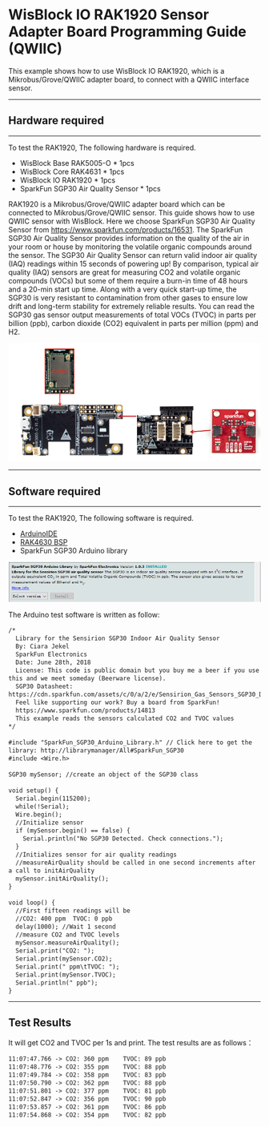 # WisBlock IO RAK1920 Sensor Adapter Board Programming Guide (QWIIC)

This example shows how to use WisBlock IO RAK1920, which is a Mikrobus/Grove/QWIIC adapter board, to connect with a QWIIC interface sensor.

----
## Hardware required
----
To test the RAK1920, The following hardware is required.

- WisBlock Base RAK5005-O  *  1pcs
- WisBlock Core RAK4631  *  1pcs
- WisBlock IO RAK1920      *  1pcs
- SparkFun SGP30 Air Quality Sensor     *  1pcs

RAK1920 is a Mikrobus/Grove/QWIIC adapter board which can be connected to Mikrobus/Grove/QWIIC sensor. This guide shows how to use QWIIC sensor with WisBlock. Here we choose SparkFun SGP30 Air Quality Sensor from https://www.sparkfun.com/products/16531.  The SparkFun SGP30 Air Quality Sensor provides information on the quality of the air in your room or house by monitoring the volatile organic compounds around the sensor. The SGP30 Air Quality Sensor can return valid indoor air quality (IAQ) readings within 15 seconds of powering up! By comparison, typical air quality (IAQ) sensors are great for measuring CO2 and volatile organic compounds (VOCs) but some of them require a burn-in time of 48 hours and a 20-min start up time. Along with a very quick start-up time, the SGP30 is very resistant to contamination from other gases to ensure low drift and long-term stability for extremely reliable results. You can read the SGP30 gas sensor output measurements of total VOCs (TVOC) in parts per billion (ppb), carbon dioxide (CO2) equivalent in parts per million (ppm) and H2. 

![1](res/1.png)

----
## Software required
----
To test the RAK1920, The following software is required.

- [ArduinoIDE](https://www.arduino.cc/en/Main/Software)
- [RAK4630 BSP](https://bitbucket.org/Fomi-RAK/wisblock-rak4630-development/src/master/bsp/)
- SparkFun SGP30 Arduino library


![2](res/2.png)

The Arduino test software is written as follow:

```
/*
  Library for the Sensirion SGP30 Indoor Air Quality Sensor
  By: Ciara Jekel
  SparkFun Electronics
  Date: June 28th, 2018
  License: This code is public domain but you buy me a beer if you use this and we meet someday (Beerware license).
  SGP30 Datasheet: https://cdn.sparkfun.com/assets/c/0/a/2/e/Sensirion_Gas_Sensors_SGP30_Datasheet.pdf
  Feel like supporting our work? Buy a board from SparkFun!
  https://www.sparkfun.com/products/14813
  This example reads the sensors calculated CO2 and TVOC values
*/

#include "SparkFun_SGP30_Arduino_Library.h" // Click here to get the library: http://librarymanager/All#SparkFun_SGP30
#include <Wire.h>

SGP30 mySensor; //create an object of the SGP30 class

void setup() {
  Serial.begin(115200);
  while(!Serial);
  Wire.begin();
  //Initialize sensor
  if (mySensor.begin() == false) {
    Serial.println("No SGP30 Detected. Check connections.");
  }
  //Initializes sensor for air quality readings
  //measureAirQuality should be called in one second increments after a call to initAirQuality
  mySensor.initAirQuality();
}

void loop() {
  //First fifteen readings will be
  //CO2: 400 ppm  TVOC: 0 ppb
  delay(1000); //Wait 1 second
  //measure CO2 and TVOC levels
  mySensor.measureAirQuality();
  Serial.print("CO2: ");
  Serial.print(mySensor.CO2);
  Serial.print(" ppm\tTVOC: ");
  Serial.print(mySensor.TVOC);
  Serial.println(" ppb");
}
```



----
## Test Results
It will get CO2 and TVOC per 1s and print. The test results are as follows：

```
11:07:47.766 -> CO2: 360 ppm	TVOC: 89 ppb
11:07:48.776 -> CO2: 355 ppm	TVOC: 88 ppb
11:07:49.784 -> CO2: 358 ppm	TVOC: 83 ppb
11:07:50.790 -> CO2: 362 ppm	TVOC: 88 ppb
11:07:51.801 -> CO2: 377 ppm	TVOC: 81 ppb
11:07:52.847 -> CO2: 356 ppm	TVOC: 90 ppb
11:07:53.857 -> CO2: 361 ppm	TVOC: 86 ppb
11:07:54.868 -> CO2: 354 ppm	TVOC: 82 ppb

```

